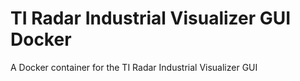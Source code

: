 # TI Radar Industrial Visualizer GUI Docker
 A Docker container for the TI Radar Industrial Visualizer GUI

